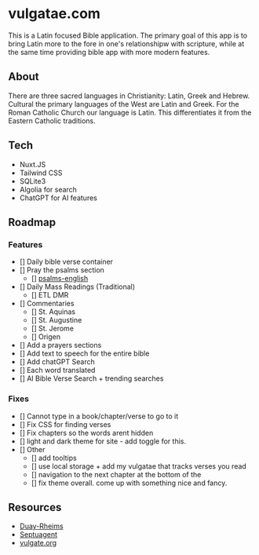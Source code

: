 # vulgatae.com

This is a Latin focused Bible application. The primary goal of this app is to bring Latin more to the fore in one's relationshipw with scripture, while at the same time providing bible app with more modern features.

## About

There are three sacred languages in Christianity: Latin, Greek and Hebrew. Cultural the primary languages of the West are Latin and Greek. For the Roman Catholic Church our language is Latin. This differentiates it from the Eastern Catholic traditions.

## Tech

- Nuxt.JS
- Tailwind CSS
- SQLite3
- Algolia for search
- ChatGPT for AI features

## Roadmap
### Features
- [] Daily bible verse container
- [] Pray the psalms section
  - [] [psalms-english](https://www.youtube.com/watch?v=L4_ehC_VEPc&list=PLTznj9fyCSlDWxCmrBpOfEkXwIeWIe3I0&index=2&ab_channel=ChantsandRants)
- [] Daily Mass Readings (Traditional)
  - [] ETL DMR
- [] Commentaries
  - [] St. Aquinas
  - [] St. Augustine
  - [] St. Jerome
  - [] Origen
- [] Add a prayers sections
- [] Add text to speech for the entire bible
- [] Add chatGPT Search
- [] Each word translated
- [] AI Bible Verse Search + trending searches

### Fixes
- [] Cannot type in a book/chapter/verse to go to it
- [] Fix CSS for finding verses
- [] Fix chapters so the words arent hidden
- [] light and dark theme for site - add toggle for this.
- [] Other
  - [] add tooltips
  - [] use local storage + add my vulgatae that tracks verses you read
  - [] navigation to the next chapter at the bottom of the 
  - [] fix theme overall. come up with something nice and fancy.


## Resources

- [Duay-Rheims](https://www.drbo.org/)
- [Septuagent](https://septuaginta.net/)
- [vulgate.org](https://vulgate.org/)